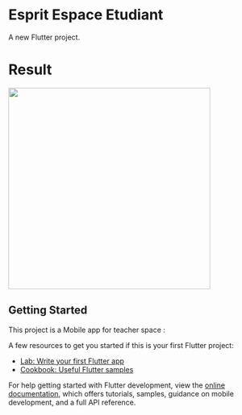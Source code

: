 # Esprit Espace Etudiant

A new Flutter project.


# Result

<img src ="https://github.com/Mirzaazmath/dynamic_login_page_flutter/blob/main/assets/output/result.gif" height="400">


## Getting Started

This project is a Mobile app for teacher space :

A few resources to get you started if this is your first Flutter project:

- [Lab: Write your first Flutter app](https://docs.flutter.dev/get-started/codelab)
- [Cookbook: Useful Flutter samples](https://docs.flutter.dev/cookbook)

For help getting started with Flutter development, view the
[online documentation](https://docs.flutter.dev/), which offers tutorials,
samples, guidance on mobile development, and a full API reference.
